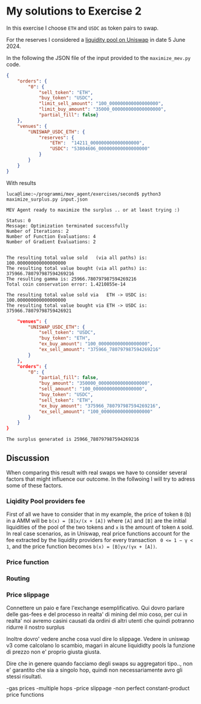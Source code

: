 # My solutions to Exercise 2

In this exercise I choose `ETH` and `USDC` as token pairs to swap.

For the reserves I considered a [liquidity pool on Uniswap](https://v2.info.uniswap.org/pair/0xb4e16d0168e52d35cacd2c6185b44281ec28c9dc) in date 5 June 2024.

In the following the JSON file of the input provided to the `maximize_mev.py` code.

```json
{
    "orders": {
        "0": {
            "sell_token": "ETH",
            "buy_token": "USDC",
            "limit_sell_amount": "100_000000000000000000",
            "limit_buy_amount": "35000_000000000000000000",
            "partial_fill": false}
    },
    "venues": {
        "UNISWAP_USDC_ETH": {
            "reserves": {
                "ETH":  "14211_000000000000000000",
                "USDC": "53804606_000000000000000000"
            }
        }
    }
}
```

With results 

```console
luca@lime:~/programmi/mev_agent/exercises/second$ python3 maximize_surplus.py input.json 
 
MEV Agent ready to maximize the surplus .. or at least trying :)
 
Status: 0
Message: Optimization terminated successfully
Number of Iterations: 2
Number of Function Evaluations: 4
Number of Gradient Evaluations: 2
 
 
The resulting total value sold   (via all paths) is: 100.000000000000000000
The resulting total value bought (via all paths) is: 375966.780797987594269216
The resulting gamma is: 25966.780797987594269216
Total coin conservation error: 1.4210855e-14
 
The resulting total value sold via   ETH -> USDC is: 100.000000000000000000
The resulting total value bought via ETH -> USDC is: 375966.78079798759426921
```
```json
    "venues": {
        "UNISWAP_USDC_ETH": {
            "sell_token": "USDC",
            "buy_token": "ETH",
            "ex_buy_amount": "100_000000000000000000",
            "ex_sell_amount": "375966_780797987594269216"
        }
    },
    "orders": {
        "0": {
            "partial_fill": false,
            "buy_amount": "350000_000000000000000000",
            "sell_amount": "100_000000000000000000",
            "buy_token": "USDC",
            "sell_token": "ETH",
            "ex_buy_amount": "375966_780797987594269216",
            "ex_sell_amount": "100_000000000000000000"
        }
    }
}
```

```
The surplus generated is 25966_780797987594269216
```

## Discussion
When comparing this result with real swaps we have to consider several factors that might influence our outcome.
In the follwoing I will try to adress some of these factors. 

### Liqidity Pool providers fee
First of all we have to consider that in my example, the price of token `B` (b) in a AMM will be `b(x) = [B]x/(x + [A])` where `[A]` and `[B]` are the initial liquidities of the pool of the two tokens and `x` is the amount of token `A` sold. In real case scenarios, as in Uniswap, real price functions account for the fee extracted by the liquidity providers for every transaction ` 0 <= 1 − γ < 1`, and the price function becomes
`b(x) = [B]γx/(γx + [A])`.

### Price function


### Routing


### Price slippage

Connettere un paio e fare l'exchange esemplificativo.
Qui dovro parlare delle gas-fees e del processo in realta' di mining del mio coso, per cui in realta' noi avremo casini causati da ordini di altri utenti che quindi potranno ridurre il nostro surplus

Inoltre dovro' vedere anche cosa vuol dire lo slippage.
Vedere in uniswap v3 come calcolano lo scambio, magari in alcune liquididty pools la funzione di prezzo non e' proprio giusta giusta.


Dire che in genere quando facciamo degli swaps su aggregatori tipo.., non e' garantito che sia a singolo hop, quindi non necessariamente avro gli stessi risultati.

-gas prices
-multiple hops
-price slippage
-non perfect constant-product price functions
